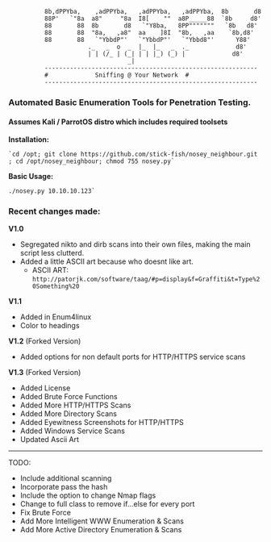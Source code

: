 ```
          8b,dPPYba,    ,adPPYba,   ,adPPYba,   ,adPPYba,  8b       d8  
          88P'   `"8a  a8"     "8a  I8[    ""  a8P_____88  `8b     d8'  
          88       88  8b       d8   `"Y8ba,   8PP"""""""   `8b   d8'   
          88       88  "8a,   ,a8"  aa    ]8I  "8b,   ,aa    `8b,d8'    
          88       88   `"YbbdP"'   `"YbbdP"'   `"Ybbd8"'      Y88'     
                      ._   _  o  _  |_  |_   _  ._             d8'      
                      | | (/_ | (_| | | |_) (_) |             d8'       
                                 _|               
          -----------------------------------------------------------
          #				Sniffing @ Your Network  #
          -----------------------------------------------------------
```

### Automated Basic Enumeration Tools for Penetration Testing.</h2>

#### Assumes Kali / ParrotOS distro which includes required toolsets</h5>

**Installation:**
```
`cd /opt; git clone https://github.com/stick-fish/nosey_neighbour.git ; cd /opt/nosey_neighbour; chmod 755 nosey.py`
```

**Basic Usage:**
```
./nosey.py 10.10.10.123`
```

<h3>Recent changes made:</h3>

**V1.0**
- Segregated nikto and dirb scans into their own files, making the main script less clutterd.
- Added a little ASCII art because who doesnt like art.
  - ASCII ART: `http://patorjk.com/software/taag/#p=display&f=Graffiti&t=Type%20Something%20`

**V1.1**
- Added in Enum4linux
- Color to headings

 **V1.2** (Forked Version)
- Added options for non default ports for HTTP/HTTPS service scans

 **V1.3** (Forked Version)
- Added License
- Added Brute Force Functions
- Added More HTTP/HTTPS Scans
- Added More Directory Scans
- Added Eyewitness Screenshots for HTTP/HTTPS
- Added Windows Service Scans
- Updated Ascii Art

 
 **********************************************************************************************************
 
 TODO:
- Include additional scanning
- Incorporate pass the hash
- Include the option to change Nmap flags 
- Change to full class to remove if...else for every port
- Fix Brute Force
- Add More Intelligent WWW Enumeration & Scans
- Add More Active Directory Enumeration & Scans

